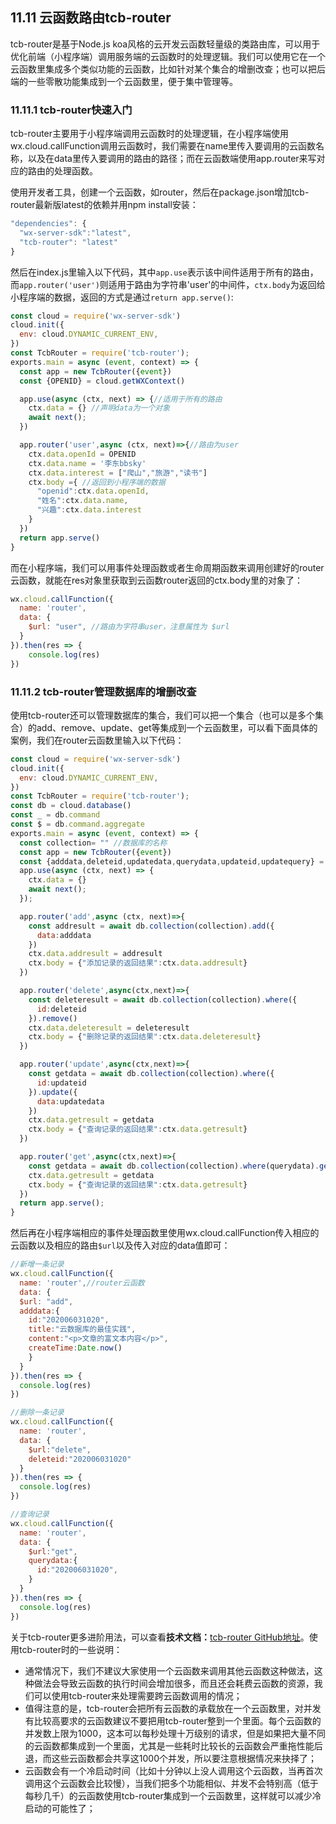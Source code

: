 ## 11.11 云函数路由tcb-router
tcb-router是基于Node.js koa风格的云开发云函数轻量级的类路由库，可以用于优化前端（小程序端）调用服务端的云函数时的处理逻辑。我们可以使用它在一个云函数里集成多个类似功能的云函数，比如针对某个集合的增删改查；也可以把后端的一些零散功能集成到一个云函数里，便于集中管理等。

### 11.11.1 tcb-router快速入门
tcb-router主要用于小程序端调用云函数时的处理逻辑，在小程序端使用wx.cloud.callFunction调用云函数时，我们需要在name里传入要调用的云函数名称，以及在data里传入要调用的路由的路径；而在云函数端使用app.router来写对应的路由的处理函数。

使用开发者工具，创建一个云函数，如router，然后在package.json增加tcb-router最新版latest的依赖并用npm install安装：
```javascript
"dependencies": {
  "wx-server-sdk":"latest",
  "tcb-router": "latest"
}
```
然后在index.js里输入以下代码，其中`app.use`表示该中间件适用于所有的路由，而`app.router('user')`则适用于路由为字符串'user'的中间件，`ctx.body`为返回给小程序端的数据，返回的方式是通过`return app.serve()`:
```javascript
const cloud = require('wx-server-sdk')
cloud.init({
  env: cloud.DYNAMIC_CURRENT_ENV,
})
const TcbRouter = require('tcb-router');
exports.main = async (event, context) => {
  const app = new TcbRouter({event})
  const {OPENID} = cloud.getWXContext()

  app.use(async (ctx, next) => {//适用于所有的路由
    ctx.data = {} //声明data为一个对象
    await next(); 
  })

  app.router('user',async (ctx, next)=>{//路由为user
    ctx.data.openId = OPENID
    ctx.data.name = '李东bbsky'
    ctx.data.interest = ["爬山","旅游","读书"]
    ctx.body ={ //返回到小程序端的数据
      "openid":ctx.data.openId,
      "姓名":ctx.data.name,
      "兴趣":ctx.data.interest
    }
  })
  return app.serve()
}
```
而在小程序端，我们可以用事件处理函数或者生命周期函数来调用创建好的router云函数，就能在res对象里获取到云函数router返回的ctx.body里的对象了：
```javascript
wx.cloud.callFunction({
  name: 'router',
  data: {
    $url: "user", //路由为字符串user，注意属性为 $url 
  }
}).then(res => {
    console.log(res)
})
```

### 11.11.2 tcb-router管理数据库的增删改查
使用tcb-router还可以管理数据库的集合，我们可以把一个集合（也可以是多个集合）的add、remove、update、get等集成到一个云函数里，可以看下面具体的案例，我们在router云函数里输入以下代码：
```javascript
const cloud = require('wx-server-sdk')
cloud.init({
  env: cloud.DYNAMIC_CURRENT_ENV,
})
const TcbRouter = require('tcb-router');
const db = cloud.database()
const _ = db.command
const $ = db.command.aggregate
exports.main = async (event, context) => {
  const collection= "" //数据库的名称
  const app = new TcbRouter({event})
  const {adddata,deleteid,updatedata,querydata,updateid,updatequery} = event
  app.use(async (ctx, next) => {
    ctx.data = {}
    await next(); 
  });

  app.router('add',async (ctx, next)=>{
    const addresult = await db.collection(collection).add({
      data:adddata
    })
    ctx.data.addresult = addresult
    ctx.body = {"添加记录的返回结果":ctx.data.addresult}
  })

  app.router('delete',async(ctx,next)=>{
    const deleteresult = await db.collection(collection).where({
      id:deleteid
    }).remove()
    ctx.data.deleteresult = deleteresult
    ctx.body = {"删除记录的返回结果":ctx.data.deleteresult}
  })

  app.router('update',async(ctx,next)=>{
    const getdata = await db.collection(collection).where({
      id:updateid
    }).update({
      data:updatedata
    })
    ctx.data.getresult = getdata
    ctx.body = {"查询记录的返回结果":ctx.data.getresult}
  })

  app.router('get',async(ctx,next)=>{
    const getdata = await db.collection(collection).where(querydata).get()
    ctx.data.getresult = getdata
    ctx.body = {"查询记录的返回结果":ctx.data.getresult}
  })
  return app.serve();
}
```
然后再在小程序端相应的事件处理函数里使用wx.cloud.callFunction传入相应的云函数以及相应的路由`$url`以及传入对应的data值即可：
```javascript
//新增一条记录
wx.cloud.callFunction({
  name: 'router',//router云函数
  data: {
  $url: "add",
  adddata:{
    id:"202006031020",
    title:"云数据库的最佳实践",
    content:"<p>文章的富文本内容</p>",
    createTime:Date.now()
    }
  }
}).then(res => {
  console.log(res)
})

//删除一条记录
wx.cloud.callFunction({
  name: 'router',
  data: {
    $url:"delete",
    deleteid:"202006031020"
  }
}).then(res => {
  console.log(res)
})

//查询记录
wx.cloud.callFunction({
  name: 'router',
  data: {
    $url:"get",
    querydata:{
      id:"202006031020",
    }
  }
}).then(res => {
  console.log(res)
})
```
关于tcb-router更多进阶用法，可以查看**技术文档：**[tcb-router GitHub地址](https://github.com/TencentCloudBase/tcb-router)。使用tcb-router时的一些说明：

- 通常情况下，我们不建议大家使用一个云函数来调用其他云函数这种做法，这种做法会导致云函数的执行时间会增加很多，而且还会耗费云函数的资源，我们可以使用tcb-router来处理需要跨云函数调用的情况；
- 值得注意的是，tcb-router会把所有云函数的承载放在一个云函数里，对并发有比较高要求的云函数建议不要把用tcb-router整到一个里面。每个云函数的并发数上限为1000，这本可以每秒处理十万级别的请求，但是如果把大量不同的云函数都集成到一个里面，尤其是一些耗时比较长的云函数会严重拖性能后退，而这些云函数都会共享这1000个并发，所以要注意根据情况来抉择了；
- 云函数会有一个冷启动时间（比如十分钟以上没人调用这个云函数，当再首次调用这个云函数会比较慢），当我们把多个功能相似、并发不会特别高（低于每秒几千）的云函数使用tcb-router集成到一个云函数里，这样就可以减少冷启动的可能性了；